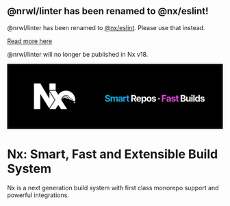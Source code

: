 ## @nrwl/linter has been renamed to @nx/eslint!

@nrwl/linter has been renamed to [@nx/eslint](https://www.npmjs.com/package/@nx/eslint). Please use that instead.

[Read more here](https://nx.dev/recipes/other/rescope)

@nrwl/linter will no longer be published in Nx v18.

<p style="text-align: center;"><img src="https://raw.githubusercontent.com/nrwl/nx/master/images/nx.png" width="600" alt="Nx - Smart, Fast and Extensible Build System"></p>

# Nx: Smart, Fast and Extensible Build System

Nx is a next generation build system with first class monorepo support and powerful integrations.
